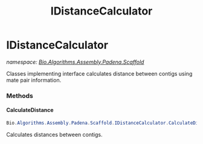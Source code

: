 ﻿---
title: IDistanceCalculator
---

# IDistanceCalculator
_namespace: [Bio.Algorithms.Assembly.Padena.Scaffold](N-Bio.Algorithms.Assembly.Padena.Scaffold.html)_

Classes implementing interface calculates distance between contigs using 
 mate pair information.

### Methods

#### CalculateDistance
```csharp
Bio.Algorithms.Assembly.Padena.Scaffold.IDistanceCalculator.CalculateDistance
```
Calculates distances between contigs.





